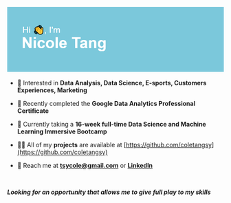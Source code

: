 ![GitHub Logo](/header.png)
<br>


- 👀 Interested in **Data Analysis, Data Science, E-sports, Customers Experiences, Marketing**
 
- 📝 Recently completed the **Google Data Analytics Professional Certificate**

- 🌱 Currently taking a **16-week full-time Data Science and Machine Learning Immersive Bootcamp**

- 👨‍💻 All of my **projects** are available at [https://github.com/coletangsy](https://github.com/coletangsy)

- 💬 Reach me at **tsycole@gmail.com** or **[LinkedIn](https://www.linkedin.com/in/nicoletangsy/)**

<br>


***Looking for an opportunity that allows me to give full play to my skills*** 
<br>
<br>


<!---
coletangsy/coletangsy is a ✨ special ✨ repository because its `README.md` (this file) appears on your GitHub profile.
You can click the Preview link to take a look at your changes.
--->
<br>

<!---![Anurag's GitHub stats](https://github-readme-stats.vercel.app/api?username=coletangsy&show_icons=true)--->
